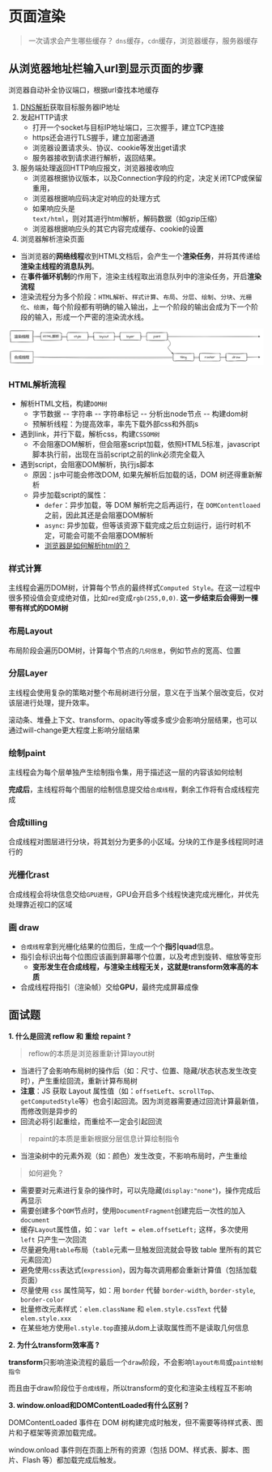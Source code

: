 
# 页面渲染
> 一次请求会产生哪些缓存？ `dns`缓存，`cdn`缓存，浏览器缓存，服务器缓存

## 从浏览器地址栏输入url到显示页面的步骤

浏览器自动补全协议端口，根据url查找本地缓存
1. [DNS解析](/knowledge-lib/browser/DNS/)获取目标服务器IP地址
2. 发起HTTP请求
    - 打开一个socket与目标IP地址端口，三次握手，建立TCP连接
    - https还会进行TLS握手，建立加密通道
    - 浏览器设置请求头、协议、cookie等发出get请求
    - 服务器接收到请求进行解析，返回结果。
3. 服务端处理返回HTTP响应报文，浏览器接收响应
    - 浏览器根据协议版本，以及Connection字段的约定，决定关闭TCP或保留重用，
    - 浏览器根据响应码决定对响应的处理方式
    - 如果响应头是`text/html`，则对其进行html解析，解码数据（如gzip压缩）
    - 浏览器根据响应头的其它内容完成缓存、cookie的设置
4. 浏览器解析渲染页面
  - 当浏览器的**网络线程**收到HTML文档后，会产生一个**渲染任务**，并将其传递给**渲染主线程的消息队列**。
  - 在**事件循环机制**的作用下，渲染主线程取出消息队列中的渲染任务，开启**渲染流程**
  - 渲染流程分为多个阶段：`HTML解析`、`样式计算`、`布局`、`分层`、`绘制`、`分块`、`光栅化`、`绘画`，每个阶段都有明确的输入输出，上一个阶段的输出会成为下一个阶段的输入，形成一个严密的渲染流水线。

![渲染流程](./asset/render.png)

### HTML解析流程
- 解析HTML文档，构建`DOM树`
  - 字节数据 -- 字符串 -- 字符串标记 -- 分析出node节点 -- 构建dom树
  - 预解析线程：为提高效率，率先下载外部css和外部js
- 遇到link，并行下载，解析css，构建`CSSOM树`
  - 不会阻塞DOM解析，但会阻塞script加载，依照HTML5标准，javascript脚本执行前，出现在当前script之前的link必须完全载入
- 遇到script，会阻塞DOM解析，执行js脚本
  - 原因：js中可能会修改DOM, 如果先解析后加载的话，DOM 树还得重新解析 
  - 异步加载script的属性：
    - `defer`：异步加载，等 DOM 解析完之后再运行，在 `DOMContentloaed` 之前，因此其还是会阻塞DOM解析
    - `async`: 异步加载，但等该资源下载完成之后立刻运行，运行时机不定，可能会可能不会阻塞DOM解析
    - [浏览器是如何解析html的？](https://juejin.cn/post/6844903745730396174#heading-1)

### 样式计算

主线程会遍历DOM树，计算每个节点的最终样式`Computed Style`。在这一过程中很多预设值会变成绝对值，比如`red`变成`rgb(255,0,0)`.
**这一步结束后会得到一棵带有样式的DOM树**

### 布局Layout
布局阶段会遍历DOM树，计算每个节点的`几何信息`，例如节点的宽高、位置

###  分层Layer
主线程会使用复杂的策略对整个布局树进行分层，意义在于当某个层改变后，仅对该层进行处理，提升效率。

滚动条、堆叠上下文、transform、opacity等或多或少会影响分层结果，也可以通过will-change更大程度上影响分层结果
   
### 绘制paint
主线程会为每个层单独产生绘制指令集，用于描述这一层的内容该如何绘制

**完成后**，主线程将每个图层的绘制信息提交给`合成线程`，剩余工作将有合成线程完成

### 合成tilling  
合成线程对图层进行分块，将其划分为更多的小区域。分块的工作是多线程同时进行的

### 光栅化rast   
合成线程会将块信息交给`GPU进程`，GPU会开启多个线程快速完成光栅化，并优先处理靠近视口的区域

### 画 draw  
- `合成线程`拿到光栅化结果的位图后，生成一个个**指引quad**信息。
- 指引会标识出每个位图应该画到屏幕哪个位置，以及考虑到旋转、缩放等变形
  - **变形发生在合成线程，与渲染主线程无关，这就是transform效率高的本质**
- 合成线程将指引（渲染帧）交给**GPU**，最终完成屏幕成像


## 面试题
**1. 什么是回流 reflow 和 重绘 repaint  ?**
> reflow的本质是浏览器重新计算layout树
- 当进行了会影响布局树的操作后（如：尺寸、位置、隐藏/状态状态发生改变时），产生重绘回流，重新计算布局树
- **注意**：JS 获取 Layout 属性值（如：`offsetLeft`、`scrollTop`、`getComputedStyle`等）也会引起回流。因为浏览器需要通过回流计算最新值，而修改则是异步的
- 回流必将引起重绘，而重绘不一定会引起回流

> repaint的本质是重新根据分层信息计算绘制指令
- 当渲染树中的元素外观（如：颜色）发生改变，不影响布局时，产生重绘

> 如何避免？
- 需要要对元素进行复杂的操作时，可以先隐藏(`display:"none"`)，操作完成后再显示
- 需要创建多个`DOM`节点时，使用`DocumentFragment`创建完后一次性的加入`document`
- 缓存`Layout`属性值，如：`var left = elem.offsetLeft;` 这样，多次使用 `left` 只产生一次回流
- 尽量避免用`table`布局（`table`元素一旦触发回流就会导致 table 里所有的其它元素回流）
- 避免使用`css`表达式(`expression`)，因为每次调用都会重新计算值（包括加载页面）
- 尽量使用 `css` 属性简写，如：用 `border` 代替 `border-width`, `border-style`, `border-color`
- 批量修改元素样式：`elem.className` 和 `elem.style.cssText` 代替 `elem.style.xxx`
- 在某些地方使用`el.style.top`直接从dom上读取属性而不是读取几何信息

**2. 为什么transform效率高  ?**

**transform**只影响渲染流程的最后一个`draw`阶段，不会影响`layout布局`或`paint绘制指令`

而且由于draw阶段位于`合成线程`，所以transform的变化和渲染主线程互不影响

**3. window.onload和DOMContentLoaded有什么区别？**

DOMContentLoaded 事件在 DOM 树构建完成时触发，但不需要等待样式表、图片和子框架等资源加载完成。

window.onload 事件则在页面上所有的资源（包括 DOM、样式表、脚本、图片、Flash 等）都加载完成后触发。